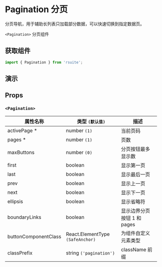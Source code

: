# Pagination 分页

分页导航，用于辅助长列表只加载部分数据，可以快速切换到指定数据页。

`<Pagination>` 分页组件

## 获取组件

```js
import { Pagination } from 'rsuite';
```

## 演示

<!--{demo}-->

## Props

### `<Pagination>`

| 属性名称             | 类型 `(默认值)`                  | 描述                        |
| -------------------- | -------------------------------- | --------------------------- |
| activePage \*        | number `(1)`                     | 当前页码                    |
| pages \*             | number `(1)`                     | 页数                        |
| maxButtons           | number `(0)`                     | 分页按钮最多显示数          |
| first                | boolean                          | 显示第一页                  |
| last                 | boolean                          | 显示最后一页                |
| prev                 | boolean                          | 显示上一页                  |
| next                 | boolean                          | 显示下一页                  |
| ellipsis             | boolean                          | 显示省略符                  |
| boundaryLinks        | boolean                          | 显示边界分页按钮 1 和 pages |
| buttonComponentClass | React.ElementType `(SafeAnchor)` | 为组件自定义元素类型        |
| classPrefix          | string `('pagination')`          | className 前缀              |
